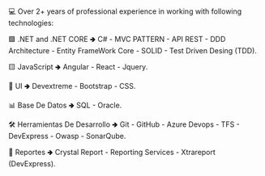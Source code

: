 💻 Over 2+ years of professional experience in working with following technologies:

🟪 .NET and .NET CORE 🢂 C# - MVC PATTERN - API REST - DDD Architecture - Entity FrameWork Core - SOLID - Test Driven Desing (TDD).

🟨 JavaScript 🢂 Angular - React - Jquery.

🌈 UI 🢂 Devextreme - Bootstrap - CSS. 

📊 Base De Datos 🢂 SQL - Oracle.

🛠 Herramientas De Desarrollo 🢂 Git - GitHub - Azure Devops - TFS - DevExpress - Owasp - SonarQube.

📜 Reportes 🢂 Crystal Report - Reporting Services - Xtrareport (DevExpress).
